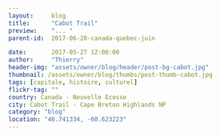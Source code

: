 ```yaml
---
layout:     blog
title:      "Cabot Trail"
preview:    "... "
parent-id:  2017-06-20-canada-quebec-juin

date:       2017-05-27 12:00:00
author:     "Thierry"
header-img: "assets/owner/blog/header/post-bg-cabot.jpg"
thumbnail: /assets/owner/blog/thumbs/post-thumb-cabot.jpg
tags: [capitale, histoire, culturel]
flickr-tag: ""
country: Canada - Nouvelle Ecosse
city: Cabot Trail - Cape Breton Highlands NP
category: "blog"
location: "46.741334, -60.623223"
---
```


